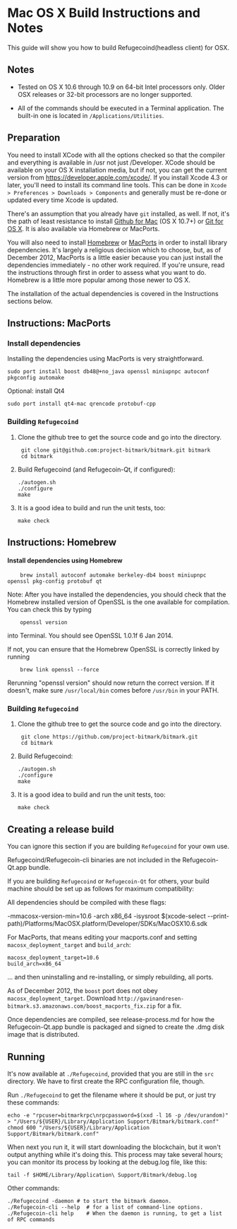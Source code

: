 Mac OS X Build Instructions and Notes
====================================
This guide will show you how to build Refugecoind(headless client) for OSX.

Notes
-----

* Tested on OS X 10.6 through 10.9 on 64-bit Intel processors only.
Older OSX releases or 32-bit processors are no longer supported.

* All of the commands should be executed in a Terminal application. The
built-in one is located in `/Applications/Utilities`.

Preparation
-----------

You need to install XCode with all the options checked so that the compiler
and everything is available in /usr not just /Developer. XCode should be
available on your OS X installation media, but if not, you can get the
current version from https://developer.apple.com/xcode/. If you install
Xcode 4.3 or later, you'll need to install its command line tools. This can
be done in `Xcode > Preferences > Downloads > Components` and generally must
be re-done or updated every time Xcode is updated.

There's an assumption that you already have `git` installed, as well. If
not, it's the path of least resistance to install [Github for Mac](https://mac.github.com/)
(OS X 10.7+) or
[Git for OS X](https://code.google.com/p/git-osx-installer/). It is also
available via Homebrew or MacPorts.

You will also need to install [Homebrew](http://brew.sh)
or [MacPorts](https://www.macports.org/) in order to install library
dependencies. It's largely a religious decision which to choose, but, as of
December 2012, MacPorts is a little easier because you can just install the
dependencies immediately - no other work required. If you're unsure, read
the instructions through first in order to assess what you want to do.
Homebrew is a little more popular among those newer to OS X.

The installation of the actual dependencies is covered in the Instructions
sections below.

Instructions: MacPorts
----------------------

### Install dependencies

Installing the dependencies using MacPorts is very straightforward.

    sudo port install boost db48@+no_java openssl miniupnpc autoconf pkgconfig automake

Optional: install Qt4

    sudo port install qt4-mac qrencode protobuf-cpp

### Building `Refugecoind`

1. Clone the github tree to get the source code and go into the directory.

        git clone git@github.com:project-bitmark/bitmark.git bitmark
        cd bitmark

2.  Build Refugecoind (and Refugecoin-Qt, if configured):

        ./autogen.sh
        ./configure
        make

3.  It is a good idea to build and run the unit tests, too:

        make check

Instructions: Homebrew
----------------------

#### Install dependencies using Homebrew

        brew install autoconf automake berkeley-db4 boost miniupnpc openssl pkg-config protobuf qt

Note: After you have installed the dependencies, you should check that the Homebrew installed version of OpenSSL is the one available for compilation. You can check this by typing

        openssl version

into Terminal. You should see OpenSSL 1.0.1f 6 Jan 2014.

If not, you can ensure that the Homebrew OpenSSL is correctly linked by running

        brew link openssl --force

Rerunning "openssl version" should now return the correct version. If it
doesn't, make sure `/usr/local/bin` comes before `/usr/bin` in your
PATH. 

### Building `Refugecoind`

1. Clone the github tree to get the source code and go into the directory.

        git clone https://github.com/project-bitmark/bitmark.git
        cd bitmark

2.  Build Refugecoind:

        ./autogen.sh
        ./configure
        make

3.  It is a good idea to build and run the unit tests, too:

        make check

Creating a release build
------------------------
You can ignore this section if you are building `Refugecoind` for your own use.

Refugecoind/Refugecoin-cli binaries are not included in the Refugecoin-Qt.app bundle.

If you are building `Refugecoind` or `Refugecoin-Qt` for others, your build machine should be set up
as follows for maximum compatibility:

All dependencies should be compiled with these flags:

 -mmacosx-version-min=10.6
 -arch x86_64
 -isysroot $(xcode-select --print-path)/Platforms/MacOSX.platform/Developer/SDKs/MacOSX10.6.sdk

For MacPorts, that means editing your macports.conf and setting
`macosx_deployment_target` and `build_arch`:

    macosx_deployment_target=10.6
    build_arch=x86_64

... and then uninstalling and re-installing, or simply rebuilding, all ports.

As of December 2012, the `boost` port does not obey `macosx_deployment_target`.
Download `http://gavinandresen-bitmark.s3.amazonaws.com/boost_macports_fix.zip`
for a fix.

Once dependencies are compiled, see release-process.md for how the Refugecoin-Qt.app
bundle is packaged and signed to create the .dmg disk image that is distributed.

Running
-------

It's now available at `./Refugecoind`, provided that you are still in the `src`
directory. We have to first create the RPC configuration file, though.

Run `./Refugecoind` to get the filename where it should be put, or just try these
commands:

    echo -e "rpcuser=bitmarkrpc\nrpcpassword=$(xxd -l 16 -p /dev/urandom)" > "/Users/${USER}/Library/Application Support/Bitmark/bitmark.conf"
    chmod 600 "/Users/${USER}/Library/Application Support/Bitmark/bitmark.conf"

When next you run it, it will start downloading the blockchain, but it won't
output anything while it's doing this. This process may take several hours;
you can monitor its process by looking at the debug.log file, like this:

    tail -f $HOME/Library/Application\ Support/Bitmark/debug.log

Other commands:

    ./Refugecoind -daemon # to start the bitmark daemon.
    ./Refugecoin-cli --help  # for a list of command-line options.
    ./Refugecoin-cli help    # When the daemon is running, to get a list of RPC commands
